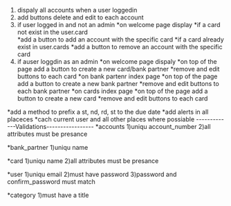 1) dispaly all accounts when a user loggedin
2) add buttons delete and edit to each account
3) if user logged in and not an admin 
   *on welcome page display
     *if a card not exist in the user.card  
       *add a button to add an account with the specific card
     *if a card already exist in user.cards
       *add a button to remove an account with the specific card
4) if auser loggdin as an admin
   *on welcome page dispaly
     *on top of the page add a button to create a new card/bank partner
     *remove and edit buttons to each card
   *on bank partenr index page
     *on top of the page add a button to create a new bank partner 
     *remove and edit buttons to each bank partner
   *on cards index page 
     *on top of the page add a button to create a new card
     *remove and edit buttons to each card  



*add a method to prefix a st, nd, rd, st to the due date
*add alerts in all placeces
*cach current user and all other places where possiable
-------------Validations-----------------
*accounts
 1)uniqu account_number
 2)all attributes must be presance 

*bank_partner
 1)uniqu name

*card
 1)uniqu name
 2)all attributes must be presance 

*user
 1)uniqu email
 2)must have password 
 3)password and confirm_password must match

*category
 1)must have a title 











